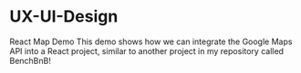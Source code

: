 # UX-UI-Design

React Map Demo
This demo shows how we can integrate the Google Maps API into a React project, similar to another project in my repository called BenchBnB!

